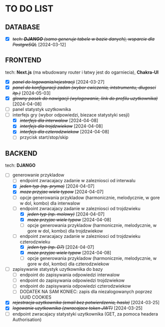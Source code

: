 # TO DO LIST

## DATABASE

* [X] ~~*tech: **DJANGO** (samo generuje tabele w bazie danych), wsparcie dla PostgreSQL*~~ [2024-03-12]

## FRONTEND

tech: **Next.js** (ma wbudowany router i łatwy jest do ogarniecia), **Chakra-UI**

* [X] ~~*panel do logowania/rejestracji*~~ [2024-03-27]
* [X] ~~*panel do konfiguracji zadan (wybor cwiczenia, intstrumentu, dlugosci itp.)*~~ [2024-05-03]
* [X] ~~*glowny pasek do nawigacji (wylogowanie, link do profilu uzytkownika)*~~ [2024-04-08]
* [ ] panel statystyk uzytkownika
* [ ] interfejs gry (wybor odpowiedzi, biezace statystyki sesji)
  * [X] ~~*interfejs dla interwalow*~~ [2024-04-08]
  * [X] ~~*interfejs dla trojdzwiekow*~~ [2024-04-08]
  * [X] ~~*interfejs dla czterodzwiekow*~~ [2024-04-08]
  * [ ] przycisk start/stop/skip

## BACKEND

tech: **DJANGO**

* [ ] generowanie przykladow
  * [ ]  endpoint zwracajacy zadanie w zalezniosci od interwalu
    * [X] ~~*jeden typ (np. pryma)*~~ [2024-04-07]
    * [X] ~~*moze przyjac wiele typow*~~ [2024-04-07]
    * [ ] opcje generowania przykladow (harmonicznie, melodycznie, w gore w dol, kombo) dla interwalow
  * [ ] endpoint zwracajacy zadanie w zalezniosci od trojdzwieku
    * [X] ~~*jeden typ (np. molowy)*~~ [2024-04-07]
    * [X] ~~*moze przyjac wiele typow*~~ [2024-04-08]
    * [ ] opcje generowania przykladow (harmonicznie, melodycznie, w gore w dol, kombo) dla trojdzwiekow
  * [ ] endpoint zwracajacy zadanie w zalezniosci od trojdzwieku czterodzwieku
    * [X] ~~*jeden typ (np. D7)*~~ [2024-04-07]
    * [X] ~~*moze przyjac wiele typow*~~ [2024-04-08]
    * [ ]  opcje generowania przykladow (harmonicznie, melodycznie, w gore w dol, kombo) dla czterodzwiekow
* [ ] zapisywanie statystyk uzytkownika do bazy
  * [ ] endpoint do zapisywania odpowiedzi interwalow
  * [ ] endpoint do zapisywania odpowiedzi trojdzwiekow
  * [ ] endpoint do zapisywania odpowiedzi czterodzwiekow
  * [ ] DODATEK NA SAM KONIEC: zapis dla niezalogowanych poprzez UUID COOKIES
* [X] ~~*rejestracja uzytkownika (email bez potwierdzenia, haslo)*~~ [2024-03-25]
* [X] ~~*logowanie uzytkownika (zwracajace token JWT)*~~ [2024-03-25]
* [ ] endpoint zwracajacy statystyki uzytkownika (GET, za pomoca headera Authorisation)
